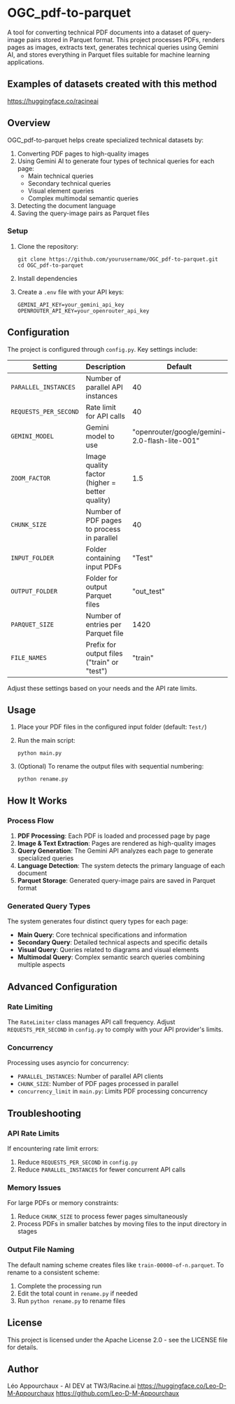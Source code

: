 # OGC_pdf-to-parquet

A tool for converting technical PDF documents into a dataset of query-image pairs stored in Parquet format. This project processes PDFs, renders pages as images, extracts text, generates technical queries using Gemini AI, and stores everything in Parquet files suitable for machine learning applications.

## Examples of datasets created with this method

https://huggingface.co/racineai

## Overview

OGC_pdf-to-parquet helps create specialized technical datasets by:

1. Converting PDF pages to high-quality images
2. Using Gemini AI to generate four types of technical queries for each page:
   - Main technical queries
   - Secondary technical queries
   - Visual element queries
   - Complex multimodal semantic queries
3. Detecting the document language
4. Saving the query-image pairs as Parquet files


### Setup

1. Clone the repository:
   ```
   git clone https://github.com/yourusername/OGC_pdf-to-parquet.git
   cd OGC_pdf-to-parquet
   ```

2. Install dependencies

3. Create a `.env` file with your API keys:
   ```
   GEMINI_API_KEY=your_gemini_api_key
   OPENROUTER_API_KEY=your_openrouter_api_key
   ```

## Configuration

The project is configured through `config.py`. Key settings include:

| Setting | Description | Default |
|---------|-------------|---------|
| `PARALLEL_INSTANCES` | Number of parallel API instances | 40 |
| `REQUESTS_PER_SECOND` | Rate limit for API calls | 40 |
| `GEMINI_MODEL` | Gemini model to use | "openrouter/google/gemini-2.0-flash-lite-001" |
| `ZOOM_FACTOR` | Image quality factor (higher = better quality) | 1.5 |
| `CHUNK_SIZE` | Number of PDF pages to process in parallel | 40 |
| `INPUT_FOLDER` | Folder containing input PDFs | "Test" |
| `OUTPUT_FOLDER` | Folder for output Parquet files | "out_test" |
| `PARQUET_SIZE` | Number of entries per Parquet file | 1420 |
| `FILE_NAMES` | Prefix for output files ("train" or "test") | "train" |

Adjust these settings based on your needs and the API rate limits.

## Usage

1. Place your PDF files in the configured input folder (default: `Test/`)

2. Run the main script:
   ```
   python main.py
   ```

3. (Optional) To rename the output files with sequential numbering:
   ```
   python rename.py
   ```

## How It Works

### Process Flow

1. **PDF Processing**: Each PDF is loaded and processed page by page
2. **Image & Text Extraction**: Pages are rendered as high-quality images
3. **Query Generation**: The Gemini API analyzes each page to generate specialized queries
4. **Language Detection**: The system detects the primary language of each document
5. **Parquet Storage**: Generated query-image pairs are saved in Parquet format

### Generated Query Types

The system generates four distinct query types for each page:

- **Main Query**: Core technical specifications and information
- **Secondary Query**: Detailed technical aspects and specific details
- **Visual Query**: Queries related to diagrams and visual elements
- **Multimodal Query**: Complex semantic search queries combining multiple aspects

## Advanced Configuration

### Rate Limiting

The `RateLimiter` class manages API call frequency. Adjust `REQUESTS_PER_SECOND` in `config.py` to comply with your API provider's limits.

### Concurrency

Processing uses asyncio for concurrency:
- `PARALLEL_INSTANCES`: Number of parallel API clients
- `CHUNK_SIZE`: Number of PDF pages processed in parallel
- `concurrency_limit` in `main.py`: Limits PDF processing concurrency

## Troubleshooting

### API Rate Limits

If encountering rate limit errors:
1. Reduce `REQUESTS_PER_SECOND` in `config.py`
2. Reduce `PARALLEL_INSTANCES` for fewer concurrent API calls

### Memory Issues

For large PDFs or memory constraints:
1. Reduce `CHUNK_SIZE` to process fewer pages simultaneously
2. Process PDFs in smaller batches by moving files to the input directory in stages

### Output File Naming

The default naming scheme creates files like `train-00000-of-n.parquet`. To rename to a consistent scheme:
1. Complete the processing run
2. Edit the total count in `rename.py` if needed
3. Run `python rename.py` to rename files

## License

This project is licensed under the Apache License 2.0 - see the LICENSE file for details.




## Author

Léo Appourchaux - AI DEV at TW3/Racine.ai
https://huggingface.co/Leo-D-M-Appourchaux
https://github.com/Leo-D-M-Appourchaux
